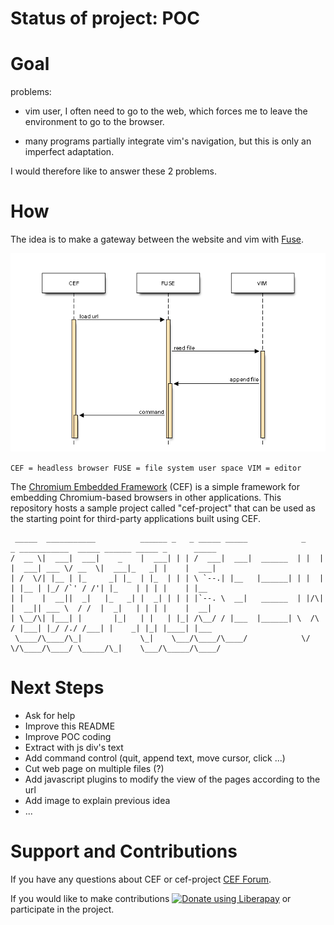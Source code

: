 
<h1>Status of project: POC</h1>

# Goal

problems:

- vim user, I often need to go to the web, which forces me to leave the environment to go to the browser.

- many programs partially integrate vim's navigation, but this is only an imperfect adaptation.

I would therefore like to answer these 2 problems.

# How

The idea is to make a gateway between the website and vim with [Fuse](https://github.com/libfuse/libfuse).

![diagseq web2file image](readme/web2file.png)

`
CEF = headless browser
FUSE = file system user space
VIM = editor
`

The [Chromium Embedded Framework](https://bitbucket.org/chromiumembedded/cef/) (CEF) is a simple framework for embedding Chromium-based browsers in other applications. This repository hosts a sample project called "cef-project" that can be used as the starting point for third-party applications built using CEF.



```
 _____  ___________          ______ _   _ _____ _____            _    _ ___________  _____ ______ _____ _      _____ 
/  __ \|  ___|  ___|    _    |  ___| | | /  ___|  ___|  ______  | |  | |  ___| ___ \/ __  \|  ___|_   _| |    |  ___|
| /  \/| |__ | |_     _| |_  | |_  | | | \ `--.| |__   |______| | |  | | |__ | |_/ /`' / /'| |_    | | | |    | |__  
| |    |  __||  _|   |_   _| |  _| | | | |`--. \  __|   ______  | |/\| |  __|| ___ \  / /  |  _|   | | | |    |  __| 
| \__/\| |___| |       |_|   | |   | |_| /\__/ / |___  |______| \  /\  / |___| |_/ /./ /___| |    _| |_| |____| |___ 
 \____/\____/\_|             \_|    \___/\____/\____/            \/  \/\____/\____/ \_____/\_|    \___/\_____/\____/ 
```                                                                                                                    

# Next Steps

- Ask for help
- Improve this README
- Improve POC coding
- Extract with js div's text
- Add command control (quit, append text, move cursor, click ...)
- Cut web page on multiple files (?)
- Add javascript plugins to modify the view of the pages according to the url
- Add image to explain previous idea 
- ...

# Support and Contributions

If you have any questions about CEF or cef-project [CEF Forum](http://www.magpcss.org/ceforum/).

If you would like to make contributions [![Donate using Liberapay](https://liberapay.com/assets/widgets/donate.svg)](https://liberapay.com/~1772507/donate) or participate in the project.
